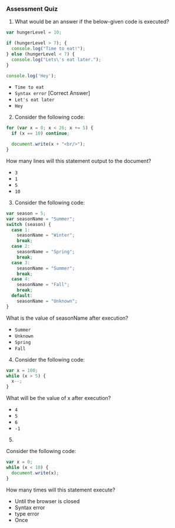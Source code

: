
### Assessment Quiz

1. What would be an answer if the below-given code is executed?

```js
var hungerLevel = 10;

if (hungerLevel > 7); {
  console.log("Time to eat!");
} else (hungerLevel < 7) {
  console.log("Lets\'s eat later.");
}

console.log('Hey');
```

- `Time to eat`
- `Syntax error` [Correct Answer]
- `Let's eat later`
- `Hey`

2. Consider the following code:

```js
for (var x = 0; x < 26; x += 5) {
  if (x == 10) continue;

  document.write(x + "<br/>");
}
```

How many lines will this statement output to the document?

- `3`
- `1`
- `5` 
- `10`

3. Consider the following code:

```js
var season = 5;
var seasonName = "Summer";
switch (season) {
  case 1:
    seasonName = "Winter";
    break;
  case 2:
    seasonName = "Spring";
    break;
  case 3:
    seasonName = "Summer";
    break;
  case 4:
    seasonName = "Fall";
    break;
  default:
    seasonName = "Unknown";
}
```

What is the value of seasonName after execution?

- `Summer`
- `Unknown` 
- `Spring`
- `Fall`

4. Consider the following code:

```js
var x = 100;
while (x > 5) {
  x--;
}
```

What will be the value of x after execution?

- `4`
- `5` 
- `6`
- `-1`

5.

Consider the following code:

```js
var x = 0;
while (x < 10) {
  document.write(x);
}
```

How many times will this statement execute?

- Until the browser is closed 
- Syntax error
- type error
- Once
